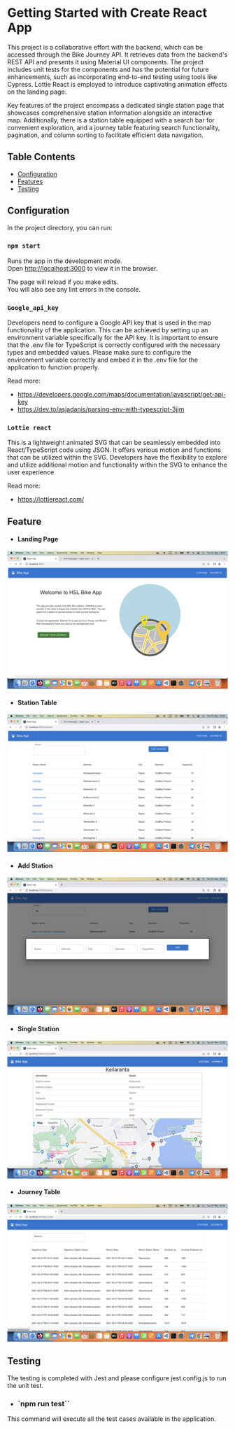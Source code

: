 # Getting Started with Create React App

This project is a collaborative effort with the backend, which can be accessed through the Bike Journey API. It retrieves data from the backend's REST API and presents it using Material UI components. The project includes unit tests for the components and has the potential for future enhancements, such as incorporating end-to-end testing using tools like Cypress. Lottie React is employed to introduce captivating animation effects on the landing page.

Key features of the project encompass a dedicated single station page that showcases comprehensive station information alongside an interactive map. Additionally, there is a station table equipped with a search bar for convenient exploration, and a journey table featuring search functionality, pagination, and column sorting to facilitate efficient data navigation.

## Table Contents
- [Configuration](#configuration)
- [Features](#features)
- [Testing](#testing)


## Configuration

In the project directory, you can run:

### `npm start`

Runs the app in the development mode.\
Open [http://localhost:3000](http://localhost:3000) to view it in the browser.

The page will reload if you make edits.\
You will also see any lint errors in the console.

### `Google_api_key`

Developers need to configure a Google API key that is used in the map functionality of the application. This can be achieved by setting up an environment variable specifically for the API key. It is important to ensure that the .env file for TypeScript is correctly configured with the necessary types and embedded values. Please make sure to configure the environment variable correctly and embed it in the .env file for the application to function properly.

Read more:
 - https://developers.google.com/maps/documentation/javascript/get-api-key
 - https://dev.to/asjadanis/parsing-env-with-typescript-3jjm

### `Lottie react`

This is a lightweight animated SVG that can be seamlessly embedded into React/TypeScript code using JSON. It offers various motion and functions that can be utilized within the SVG. Developers have the flexibility to explore and utilize additional motion and functionality within the SVG to enhance the user experience

Read more: 
 - https://lottiereact.com/

## Feature
- #### Landing Page
![Alt text](./src/assets/Landing.png "Landing Page")

- #### Station Table 
![Alt text](./src/assets/Station.png "Station Table")

- #### Add Station 
![Alt text](./src/assets/AddStationModal.png "Add Station Modal")

- #### Single Station  
![Alt text](./src/assets/SingleStation.png "Single station")

- #### Journey Table
![Alt text](./src/assets//Journey.png "Journeys table")


## Testing
The testing is completed with Jest and please configure jest.config.js to run the unit test. 

- ### `npm run test``
This command will execute all the test cases available in the application.

